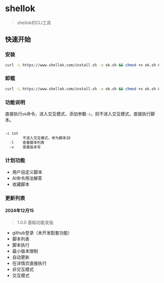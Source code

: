 # shellok

> shellok的CLI工具


## 快速开始

### 安装
```bash
curl -L https://www.shellok.com/install.sh -o ok.sh && chmod +x ok.sh && sudo bash ok.sh
```

### 卸载
```bash
curl -L https://www.shellok.com/install.sh -o ok.sh && chmod +x ok.sh && sudo bash ok.sh uninstall
```

### 功能说明
直接执行`ok`命令，进入交互模式，添加参数`-c`，则不进入交互模式，直接执行脚本。

```bash

-c int
        不进入交互模式，参为脚本ID
  -l    查看脚本列表
  -v    查看版本号
```
### 计划功能
* 用户自定义脚本
* AI命令用法解答
* 收藏脚本


### 更新列表


#### 2024年12月15 

> 1.0.0 基础功能发版
* github登录（未开发配套功能）
* 脚本列表
* 脚本执行
* 最小版本限制
* 自动更新
* 在详情页直接执行
* 非交互模式
* 交互模式
